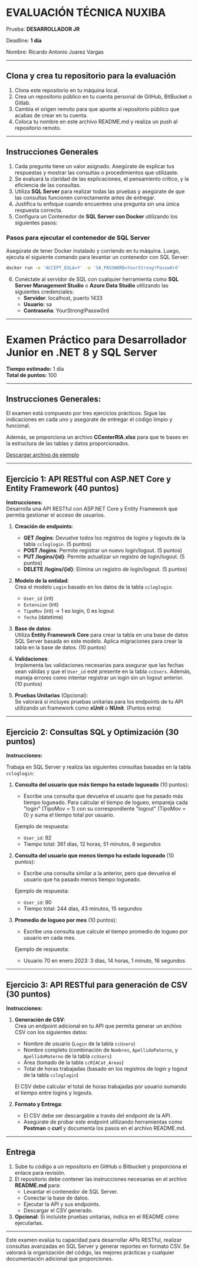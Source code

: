 # EVALUACIÓN TÉCNICA NUXIBA

Prueba: **DESARROLLADOR JR**

Deadline: **1 día**

Nombre: Ricardo Antonio Juarez Vargas

---

## Clona y crea tu repositorio para la evaluación

1. Clona este repositorio en tu máquina local.
2. Crea un repositorio público en tu cuenta personal de GitHub, BitBucket o Gitlab.
3. Cambia el origen remoto para que apunte al repositorio público que acabas de crear en tu cuenta.
4. Coloca tu nombre en este archivo README.md y realiza un push al repositorio remoto.

---

## Instrucciones Generales

1. Cada pregunta tiene un valor asignado. Asegúrate de explicar tus respuestas y mostrar las consultas o procedimientos que utilizaste.
2. Se evaluará la claridad de las explicaciones, el pensamiento crítico, y la eficiencia de las consultas.
3. Utiliza **SQL Server** para realizar todas las pruebas y asegúrate de que las consultas funcionen correctamente antes de entregar.
4. Justifica tu enfoque cuando encuentres una pregunta sin una única respuesta correcta.
5. Configura un Contenedor de **SQL Server con Docker** utilizando los siguientes pasos:

### Pasos para ejecutar el contenedor de SQL Server

Asegúrate de tener Docker instalado y corriendo en tu máquina. Luego, ejecuta el siguiente comando para levantar un contenedor con SQL Server:

```bash
docker run -e 'ACCEPT_EULA=Y' -e 'SA_PASSWORD=YourStrong!Passw0rd'    -p 1433:1433 --name sqlserver -d mcr.microsoft.com/mssql/server:2019-latest
```

6. Conéctate al servidor de SQL con cualquier herramienta como **SQL Server Management Studio** o **Azure Data Studio** utilizando las siguientes credenciales:
   - **Servidor**: localhost, puerto 1433
   - **Usuario**: sa
   - **Contraseña**: YourStrong!Passw0rd

---

# Examen Práctico para Desarrollador Junior en .NET 8 y SQL Server

**Tiempo estimado:** 1 día  
**Total de puntos:** 100

---

## Instrucciones Generales:

El examen está compuesto por tres ejercicios prácticos. Sigue las indicaciones en cada uno y asegúrate de entregar el código limpio y funcional.

Además, se proporciona un archivo **CCenterRIA.xlsx** para que te bases en la estructura de las tablas y datos proporcionados.

[Descargar archivo de ejemplo](CCenterRIA.xlsx)

---

## Ejercicio 1: API RESTful con ASP.NET Core y Entity Framework (40 puntos)

**Instrucciones:**  
Desarrolla una API RESTful con ASP.NET Core y Entity Framework que permita gestionar el acceso de usuarios.

1. **Creación de endpoints**:
   - **GET /logins**: Devuelve todos los registros de logins y logouts de la tabla `ccloglogin`. (5 puntos)
   - **POST /logins**: Permite registrar un nuevo login/logout. (5 puntos)
   - **PUT /logins/{id}**: Permite actualizar un registro de login/logout. (5 puntos)
   - **DELETE /logins/{id}**: Elimina un registro de login/logout. (5 puntos)

2. **Modelo de la entidad**:  
   Crea el modelo `Login` basado en los datos de la tabla `ccloglogin`:
   - `User_id` (int)
   - `Extension` (int)
   - `TipoMov` (int) → 1 es login, 0 es logout
   - `fecha` (datetime)

3. **Base de datos**:  
   Utiliza **Entity Framework Core** para crear la tabla en una base de datos SQL Server basada en este modelo. Aplica migraciones para crear la tabla en la base de datos. (10 puntos)

4. **Validaciones**:  
   Implementa las validaciones necesarias para asegurar que las fechas sean válidas y que el `User_id` esté presente en la tabla `ccUsers`. Además, maneja errores como intentar registrar un login sin un logout anterior. (10 puntos)

5. **Pruebas Unitarias** (Opcional):  
   Se valorará si incluyes pruebas unitarias para los endpoints de tu API utilizando un framework como **xUnit** o **NUnit**. (Puntos extra)

---

## Ejercicio 2: Consultas SQL y Optimización (30 puntos)

**Instrucciones:**

Trabaja en SQL Server y realiza las siguientes consultas basadas en la tabla `ccloglogin`:

1. **Consulta del usuario que más tiempo ha estado logueado** (10 puntos):
   - Escribe una consulta que devuelva el usuario que ha pasado más tiempo logueado. Para calcular el tiempo de logueo, empareja cada "login" (TipoMov = 1) con su correspondiente "logout" (TipoMov = 0) y suma el tiempo total por usuario.

   Ejemplo de respuesta:  
   - `User_id`: 92  
   - Tiempo total: 361 días, 12 horas, 51 minutos, 8 segundos

2. **Consulta del usuario que menos tiempo ha estado logueado** (10 puntos):
   - Escribe una consulta similar a la anterior, pero que devuelva el usuario que ha pasado menos tiempo logueado.

   Ejemplo de respuesta:  
   - `User_id`: 90  
   - Tiempo total: 244 días, 43 minutos, 15 segundos

3. **Promedio de logueo por mes** (10 puntos):
   - Escribe una consulta que calcule el tiempo promedio de logueo por usuario en cada mes.

   Ejemplo de respuesta:  
   - Usuario 70 en enero 2023: 3 días, 14 horas, 1 minuto, 16 segundos

---

## Ejercicio 3: API RESTful para generación de CSV (30 puntos)

**Instrucciones:**

1. **Generación de CSV**:  
   Crea un endpoint adicional en tu API que permita generar un archivo CSV con los siguientes datos:
   - Nombre de usuario (`Login` de la tabla `ccUsers`)
   - Nombre completo (combinación de `Nombres`, `ApellidoPaterno`, y `ApellidoMaterno` de la tabla `ccUsers`)
   - Área (tomado de la tabla `ccRIACat_Areas`)
   - Total de horas trabajadas (basado en los registros de login y logout de la tabla `ccloglogin`)

   El CSV debe calcular el total de horas trabajadas por usuario sumando el tiempo entre logins y logouts.

2. **Formato y Entrega**:
   - El CSV debe ser descargable a través del endpoint de la API.
   - Asegúrate de probar este endpoint utilizando herramientas como **Postman** o **curl** y documenta los pasos en el archivo README.md.

---

## Entrega

1. Sube tu código a un repositorio en GitHub o Bitbucket y proporciona el enlace para revisión.
2. El repositorio debe contener las instrucciones necesarias en el archivo **README.md** para:
   - Levantar el contenedor de SQL Server.
   - Conectar la base de datos.
   - Ejecutar la API y sus endpoints.
   - Descargar el CSV generado.
3. **Opcional**: Si incluiste pruebas unitarias, indica en el README cómo ejecutarlas.

---

Este examen evalúa tu capacidad para desarrollar APIs RESTful, realizar consultas avanzadas en SQL Server y generar reportes en formato CSV. Se valorará la organización del código, las mejores prácticas y cualquier documentación adicional que proporciones.
